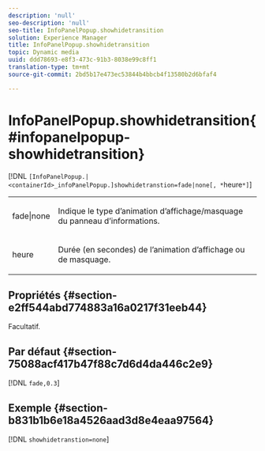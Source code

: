 ```yaml
---
description: 'null'
seo-description: 'null'
seo-title: InfoPanelPopup.showhidetransition
solution: Experience Manager
title: InfoPanelPopup.showhidetransition
topic: Dynamic media
uuid: ddd78693-e8f3-473c-91b3-8038e99c8ff1
translation-type: tm+mt
source-git-commit: 2bd5b17e473ec53844b4bbcb4f13580b2d6bfaf4

---
```



# InfoPanelPopup.showhidetransition{#infopanelpopup-showhidetransition}

[!DNL `[InfoPanelPopup.|<containerId>_infoPanelPopup.]showhidetranstion=fade|none[, *`heure`*]`]

<table id="table_863763B730A949AA8C0E11E6F8461E3A"> 
 <tbody> 
  <tr> 
   <td colname="col1"> <p><span class="codeph"> fade|none</span> </p> </td> 
   <td colname="col2"> <p> Indique le type d’animation d’affichage/masquage du panneau d’informations. </p> </td> 
  </tr> 
  <tr> 
   <td> <p> <span class="codeph"><span class="varname"> heure</span></span> </p> </td> 
   <td> <p> Durée (en secondes) de l’animation d’affichage ou de masquage. </p> </td> 
  </tr> 
 </tbody> 
</table>

## Propriétés {#section-e2ff544abd774883a16a0217f31eeb44}

Facultatif.

## Par défaut {#section-75088acf417b47f88c7d6d4da446c2e9}

[!DNL `fade,0.3`]

## Exemple {#section-b831b1b6e18a4526aad3d8e4eaa97564}

[!DNL `showhidetranstion=none`]
